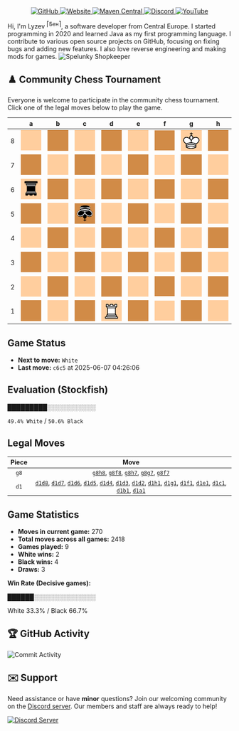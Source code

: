 <div align="center">
    <a href="https://github.com/Lyzev">
        <img src="https://wsrv.nl/?url=https://cdn.jsdelivr.net/npm/@intergrav/devins-badges@3.2.0/assets/cozy-minimal/available/github_vector.svg&w=64&h=64" alt="GitHub">
    </a>
    <a href="https://lyzev.dev">
        <img src="https://wsrv.nl/?url=https://cdn.jsdelivr.net/npm/@intergrav/devins-badges@3.2.0/assets/cozy-minimal/documentation/website_vector.svg&w=64&h=64" alt="Website">
    </a>
    <a href="https://central.sonatype.com/namespace/dev.lyzev.api">
        <img src="https://wsrv.nl/?url=https://cdn.jsdelivr.net/npm/@intergrav/devins-badges@3.2.0/assets/cozy-minimal/available/maven-central_vector.svg&w=64&h=64" alt="Maven Central">
    </a>
    <a href="https://lyzev.dev/discord">
        <img src="https://wsrv.nl/?url=https://cdn.jsdelivr.net/npm/@intergrav/devins-badges@3/assets/cozy-minimal/social/discord-plural_vector.svg&w=64&h=64" alt="Discord">
    </a>
    <a href="https://www.youtube.com/@lyzev">
        <img src="https://wsrv.nl/?url=https://cdn.jsdelivr.net/npm/@intergrav/devins-badges@3.2.0/assets/cozy-minimal/social/youtube-singular_vector.svg&w=64&h=64" alt="YouTube">
    </a>
</div>

[//]: # (23, 08 Mon 2021, 20:00:00)

Hi, I'm Lyzev <sup>⎡Бен⎤</sup>, a software developer from Central Europe. I started programming in 2020 and learned Java as my first programming language. I contribute to various open source projects on GitHub, focusing on fixing bugs and adding new features. I also love reverse engineering and making mods for games. ![Spelunky Shopkeeper](https://static.wikia.nocookie.net/spelunky/images/c/cd/Shopkeeper_HD.png/revision/latest/scale-to-height-down/18)

## :chess_pawn: Community Chess Tournament

Everyone is welcome to participate in the community chess tournament.
Click one of the legal moves below to play the game.

|   | a | b | c | d | e | f | g | h |
|---|---|---|---|---|---|---|---|---|
| 8 | ![Square](chess/assets/img/light/square.svg) | ![Square](chess/assets/img/dark/square.svg) | ![Square](chess/assets/img/light/square.svg) | [![Square](chess/assets/img/dark/square.svg)](https://github.com/Lyzev/Lyzev/issues/new?title=chess%7Cd1d8&body=Click+%27Create%27+to+submit+this+move.) | ![Square](chess/assets/img/light/square.svg) | [![Square](chess/assets/img/dark/square.svg)](https://github.com/Lyzev/Lyzev/issues/new?title=chess%7Cg8f8&body=Click+%27Create%27+to+submit+this+move.) | ![K](chess/assets/img/light/white/up/king.svg) | [![Square](chess/assets/img/dark/square.svg)](https://github.com/Lyzev/Lyzev/issues/new?title=chess%7Cg8h8&body=Click+%27Create%27+to+submit+this+move.) |
| 7 | ![Square](chess/assets/img/dark/square.svg) | ![Square](chess/assets/img/light/square.svg) | ![Square](chess/assets/img/dark/square.svg) | [![Square](chess/assets/img/light/square.svg)](https://github.com/Lyzev/Lyzev/issues/new?title=chess%7Cd1d7&body=Click+%27Create%27+to+submit+this+move.) | ![Square](chess/assets/img/dark/square.svg) | [![Square](chess/assets/img/light/square.svg)](https://github.com/Lyzev/Lyzev/issues/new?title=chess%7Cg8f7&body=Click+%27Create%27+to+submit+this+move.) | [![Square](chess/assets/img/dark/square.svg)](https://github.com/Lyzev/Lyzev/issues/new?title=chess%7Cg8g7&body=Click+%27Create%27+to+submit+this+move.) | [![Square](chess/assets/img/light/square.svg)](https://github.com/Lyzev/Lyzev/issues/new?title=chess%7Cg8h7&body=Click+%27Create%27+to+submit+this+move.) |
| 6 | ![r](chess/assets/img/light/black/down/tower.svg) | ![Square](chess/assets/img/dark/square.svg) | ![Square](chess/assets/img/light/square.svg) | [![Square](chess/assets/img/dark/square.svg)](https://github.com/Lyzev/Lyzev/issues/new?title=chess%7Cd1d6&body=Click+%27Create%27+to+submit+this+move.) | ![Square](chess/assets/img/light/square.svg) | ![Square](chess/assets/img/dark/square.svg) | ![Square](chess/assets/img/light/square.svg) | ![Square](chess/assets/img/dark/square.svg) |
| 5 | ![Square](chess/assets/img/dark/square.svg) | ![Square](chess/assets/img/light/square.svg) | ![k](chess/assets/img/dark/black/down/king.svg) | [![Square](chess/assets/img/light/square.svg)](https://github.com/Lyzev/Lyzev/issues/new?title=chess%7Cd1d5&body=Click+%27Create%27+to+submit+this+move.) | ![Square](chess/assets/img/dark/square.svg) | ![Square](chess/assets/img/light/square.svg) | ![Square](chess/assets/img/dark/square.svg) | ![Square](chess/assets/img/light/square.svg) |
| 4 | ![Square](chess/assets/img/light/square.svg) | ![Square](chess/assets/img/dark/square.svg) | ![Square](chess/assets/img/light/square.svg) | [![Square](chess/assets/img/dark/square.svg)](https://github.com/Lyzev/Lyzev/issues/new?title=chess%7Cd1d4&body=Click+%27Create%27+to+submit+this+move.) | ![Square](chess/assets/img/light/square.svg) | ![Square](chess/assets/img/dark/square.svg) | ![Square](chess/assets/img/light/square.svg) | ![Square](chess/assets/img/dark/square.svg) |
| 3 | ![Square](chess/assets/img/dark/square.svg) | ![Square](chess/assets/img/light/square.svg) | ![Square](chess/assets/img/dark/square.svg) | [![Square](chess/assets/img/light/square.svg)](https://github.com/Lyzev/Lyzev/issues/new?title=chess%7Cd1d3&body=Click+%27Create%27+to+submit+this+move.) | ![Square](chess/assets/img/dark/square.svg) | ![Square](chess/assets/img/light/square.svg) | ![Square](chess/assets/img/dark/square.svg) | ![Square](chess/assets/img/light/square.svg) |
| 2 | ![Square](chess/assets/img/light/square.svg) | ![Square](chess/assets/img/dark/square.svg) | ![Square](chess/assets/img/light/square.svg) | [![Square](chess/assets/img/dark/square.svg)](https://github.com/Lyzev/Lyzev/issues/new?title=chess%7Cd1d2&body=Click+%27Create%27+to+submit+this+move.) | ![Square](chess/assets/img/light/square.svg) | ![Square](chess/assets/img/dark/square.svg) | ![Square](chess/assets/img/light/square.svg) | ![Square](chess/assets/img/dark/square.svg) |
| 1 | [![Square](chess/assets/img/dark/square.svg)](https://github.com/Lyzev/Lyzev/issues/new?title=chess%7Cd1a1&body=Click+%27Create%27+to+submit+this+move.) | [![Square](chess/assets/img/light/square.svg)](https://github.com/Lyzev/Lyzev/issues/new?title=chess%7Cd1b1&body=Click+%27Create%27+to+submit+this+move.) | [![Square](chess/assets/img/dark/square.svg)](https://github.com/Lyzev/Lyzev/issues/new?title=chess%7Cd1c1&body=Click+%27Create%27+to+submit+this+move.) | ![R](chess/assets/img/light/white/up/tower.svg) | [![Square](chess/assets/img/dark/square.svg)](https://github.com/Lyzev/Lyzev/issues/new?title=chess%7Cd1e1&body=Click+%27Create%27+to+submit+this+move.) | [![Square](chess/assets/img/light/square.svg)](https://github.com/Lyzev/Lyzev/issues/new?title=chess%7Cd1f1&body=Click+%27Create%27+to+submit+this+move.) | [![Square](chess/assets/img/dark/square.svg)](https://github.com/Lyzev/Lyzev/issues/new?title=chess%7Cd1g1&body=Click+%27Create%27+to+submit+this+move.) | [![Square](chess/assets/img/light/square.svg)](https://github.com/Lyzev/Lyzev/issues/new?title=chess%7Cd1h1&body=Click+%27Create%27+to+submit+this+move.) |

## Game Status

- **Next to move:** `White`
- **Last move:** `c6c5` at 2025-06-07 04:26:06

## Evaluation (Stockfish)

█████████░░░░░░░░░░░

`49.4% White` / `50.6% Black`

## Legal Moves

| **Piece** | **Move** |
|:---------:|:--------:|
| `g8` | [`g8h8`](https://github.com/Lyzev/Lyzev/issues/new?title=chess%7Cg8h8&body=Click+%27Create%27+to+submit+this+move.), [`g8f8`](https://github.com/Lyzev/Lyzev/issues/new?title=chess%7Cg8f8&body=Click+%27Create%27+to+submit+this+move.), [`g8h7`](https://github.com/Lyzev/Lyzev/issues/new?title=chess%7Cg8h7&body=Click+%27Create%27+to+submit+this+move.), [`g8g7`](https://github.com/Lyzev/Lyzev/issues/new?title=chess%7Cg8g7&body=Click+%27Create%27+to+submit+this+move.), [`g8f7`](https://github.com/Lyzev/Lyzev/issues/new?title=chess%7Cg8f7&body=Click+%27Create%27+to+submit+this+move.) |
| `d1` | [`d1d8`](https://github.com/Lyzev/Lyzev/issues/new?title=chess%7Cd1d8&body=Click+%27Create%27+to+submit+this+move.), [`d1d7`](https://github.com/Lyzev/Lyzev/issues/new?title=chess%7Cd1d7&body=Click+%27Create%27+to+submit+this+move.), [`d1d6`](https://github.com/Lyzev/Lyzev/issues/new?title=chess%7Cd1d6&body=Click+%27Create%27+to+submit+this+move.), [`d1d5`](https://github.com/Lyzev/Lyzev/issues/new?title=chess%7Cd1d5&body=Click+%27Create%27+to+submit+this+move.), [`d1d4`](https://github.com/Lyzev/Lyzev/issues/new?title=chess%7Cd1d4&body=Click+%27Create%27+to+submit+this+move.), [`d1d3`](https://github.com/Lyzev/Lyzev/issues/new?title=chess%7Cd1d3&body=Click+%27Create%27+to+submit+this+move.), [`d1d2`](https://github.com/Lyzev/Lyzev/issues/new?title=chess%7Cd1d2&body=Click+%27Create%27+to+submit+this+move.), [`d1h1`](https://github.com/Lyzev/Lyzev/issues/new?title=chess%7Cd1h1&body=Click+%27Create%27+to+submit+this+move.), [`d1g1`](https://github.com/Lyzev/Lyzev/issues/new?title=chess%7Cd1g1&body=Click+%27Create%27+to+submit+this+move.), [`d1f1`](https://github.com/Lyzev/Lyzev/issues/new?title=chess%7Cd1f1&body=Click+%27Create%27+to+submit+this+move.), [`d1e1`](https://github.com/Lyzev/Lyzev/issues/new?title=chess%7Cd1e1&body=Click+%27Create%27+to+submit+this+move.), [`d1c1`](https://github.com/Lyzev/Lyzev/issues/new?title=chess%7Cd1c1&body=Click+%27Create%27+to+submit+this+move.), [`d1b1`](https://github.com/Lyzev/Lyzev/issues/new?title=chess%7Cd1b1&body=Click+%27Create%27+to+submit+this+move.), [`d1a1`](https://github.com/Lyzev/Lyzev/issues/new?title=chess%7Cd1a1&body=Click+%27Create%27+to+submit+this+move.) |

## Game Statistics

- **Moves in current game:** 270
- **Total moves across all games:** 2418
- **Games played:** 9
- **White wins:** 2
- **Black wins:** 4
- **Draws:** 3

**Win Rate (Decisive games):**

██████░░░░░░░░░░░░░░

White 33.3% / Black 66.7%


## :trophy: GitHub Activity

![Commit Activity](https://lyzev.dev/assets/img/Lyzev.svg)

## :envelope: Support

Need assistance or have **minor** questions? Join our welcoming community on
the [Discord server](https://lyzev.dev/discord). Our members and staff are always ready to help!

[![Discord Server](https://cdn.jsdelivr.net/npm/@intergrav/devins-badges@3/assets/cozy/social/discord-plural_vector.svg)](https://lyzev.dev/discord)
